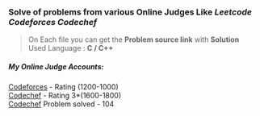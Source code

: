 <h3>Solve of problems from various Online Judges Like <i>Leetcode Codeforces Codechef</i></h3>

>On Each file you can get the **Problem source link** with **Solution** <br/>
>Used Language : **C / C++**

<h5>My Online Judge Accounts: </h5>
   <a href="https://codeforces.com/profile/akash01">Codeforces</a> - Rating (1200-1000) <br/>
   <a href="https://www.codechef.com/users/khalid_hossain">Codechef</a> - Rating 3*(1600-1800) <br/>
   <a href="https://leetcode.com/user2442X">Codechef</a> Problem solved - 104 </br>
